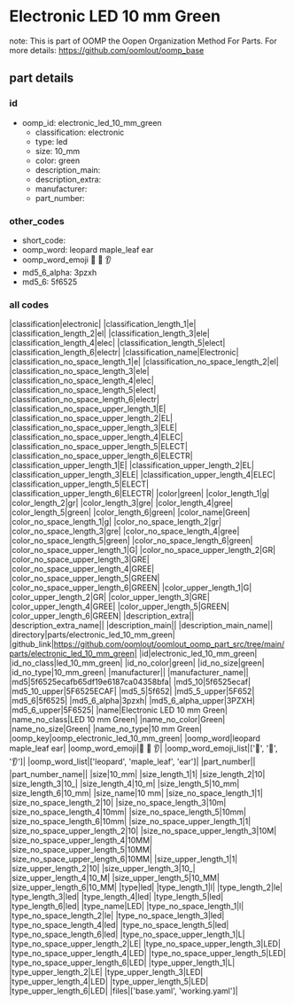 # Electronic LED 10 mm Green  

note: This is part of OOMP the Oopen Organization Method For Parts. For more details: https://github.com/oomlout/oomp_base

##  part details





### id
* oomp_id: electronic_led_10_mm_green
  * classification: electronic
  * type: led
  * size: 10_mm
  * color: green
  * description_main: 
  * description_extra: 
  * manufacturer: 
  * part_number: 

### other_codes
* short_code: 
* oomp_word: leopard maple_leaf ear
* oomp_word_emoji :leopard: :maple_leaf: :ear:
* md5_6_alpha: 3pzxh
* md5_6: 5f6525

### all codes 
|classification|electronic|
|classification_length_1|e|
|classification_length_2|el|
|classification_length_3|ele|
|classification_length_4|elec|
|classification_length_5|elect|
|classification_length_6|electr|
|classification_name|Electronic|
|classification_no_space_length_1|e|
|classification_no_space_length_2|el|
|classification_no_space_length_3|ele|
|classification_no_space_length_4|elec|
|classification_no_space_length_5|elect|
|classification_no_space_length_6|electr|
|classification_no_space_upper_length_1|E|
|classification_no_space_upper_length_2|EL|
|classification_no_space_upper_length_3|ELE|
|classification_no_space_upper_length_4|ELEC|
|classification_no_space_upper_length_5|ELECT|
|classification_no_space_upper_length_6|ELECTR|
|classification_upper_length_1|E|
|classification_upper_length_2|EL|
|classification_upper_length_3|ELE|
|classification_upper_length_4|ELEC|
|classification_upper_length_5|ELECT|
|classification_upper_length_6|ELECTR|
|color|green|
|color_length_1|g|
|color_length_2|gr|
|color_length_3|gre|
|color_length_4|gree|
|color_length_5|green|
|color_length_6|green|
|color_name|Green|
|color_no_space_length_1|g|
|color_no_space_length_2|gr|
|color_no_space_length_3|gre|
|color_no_space_length_4|gree|
|color_no_space_length_5|green|
|color_no_space_length_6|green|
|color_no_space_upper_length_1|G|
|color_no_space_upper_length_2|GR|
|color_no_space_upper_length_3|GRE|
|color_no_space_upper_length_4|GREE|
|color_no_space_upper_length_5|GREEN|
|color_no_space_upper_length_6|GREEN|
|color_upper_length_1|G|
|color_upper_length_2|GR|
|color_upper_length_3|GRE|
|color_upper_length_4|GREE|
|color_upper_length_5|GREEN|
|color_upper_length_6|GREEN|
|description_extra||
|description_extra_name||
|description_main||
|description_main_name||
|directory|parts/electronic_led_10_mm_green|
|github_link|https://github.com/oomlout/oomlout_oomp_part_src/tree/main/parts/electronic_led_10_mm_green|
|id|electronic_led_10_mm_green|
|id_no_class|led_10_mm_green|
|id_no_color|green|
|id_no_size|green|
|id_no_type|10_mm_green|
|manufacturer||
|manufacturer_name||
|md5|5f6525ecafb65df19e6187ca04358bfa|
|md5_10|5f6525ecaf|
|md5_10_upper|5F6525ECAF|
|md5_5|5f652|
|md5_5_upper|5F652|
|md5_6|5f6525|
|md5_6_alpha|3pzxh|
|md5_6_alpha_upper|3PZXH|
|md5_6_upper|5F6525|
|name|Electronic LED 10 mm Green|
|name_no_class|LED 10 mm Green|
|name_no_color|Green|
|name_no_size|Green|
|name_no_type|10 mm Green|
|oomp_key|oomp_electronic_led_10_mm_green|
|oomp_word|leopard maple_leaf ear|
|oomp_word_emoji|:leopard: :maple_leaf: :ear:|
|oomp_word_emoji_list|[':leopard:', ':maple_leaf:', ':ear:']|
|oomp_word_list|['leopard', 'maple_leaf', 'ear']|
|part_number||
|part_number_name||
|size|10_mm|
|size_length_1|1|
|size_length_2|10|
|size_length_3|10_|
|size_length_4|10_m|
|size_length_5|10_mm|
|size_length_6|10_mm|
|size_name|10 mm|
|size_no_space_length_1|1|
|size_no_space_length_2|10|
|size_no_space_length_3|10m|
|size_no_space_length_4|10mm|
|size_no_space_length_5|10mm|
|size_no_space_length_6|10mm|
|size_no_space_upper_length_1|1|
|size_no_space_upper_length_2|10|
|size_no_space_upper_length_3|10M|
|size_no_space_upper_length_4|10MM|
|size_no_space_upper_length_5|10MM|
|size_no_space_upper_length_6|10MM|
|size_upper_length_1|1|
|size_upper_length_2|10|
|size_upper_length_3|10_|
|size_upper_length_4|10_M|
|size_upper_length_5|10_MM|
|size_upper_length_6|10_MM|
|type|led|
|type_length_1|l|
|type_length_2|le|
|type_length_3|led|
|type_length_4|led|
|type_length_5|led|
|type_length_6|led|
|type_name|LED|
|type_no_space_length_1|l|
|type_no_space_length_2|le|
|type_no_space_length_3|led|
|type_no_space_length_4|led|
|type_no_space_length_5|led|
|type_no_space_length_6|led|
|type_no_space_upper_length_1|L|
|type_no_space_upper_length_2|LE|
|type_no_space_upper_length_3|LED|
|type_no_space_upper_length_4|LED|
|type_no_space_upper_length_5|LED|
|type_no_space_upper_length_6|LED|
|type_upper_length_1|L|
|type_upper_length_2|LE|
|type_upper_length_3|LED|
|type_upper_length_4|LED|
|type_upper_length_5|LED|
|type_upper_length_6|LED|
|files|['base.yaml', 'working.yaml']|

